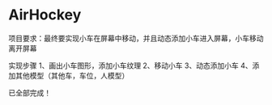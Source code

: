 # AirHockey
项目要求：最终要实现小车在屏幕中移动，并且动态添加小车进入屏幕，小车移动离开屏幕

实现步骤
1、画出小车图形，添加小车纹理
2、移动小车
3、动态添加小车
4、添加其他模型（其他车，车位，人模型）


已全部完成！
